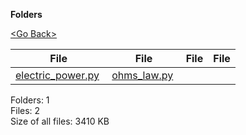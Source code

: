 **Folders**

[&lt;Go Back&gt;](../right.html)

<table><thead><tr class="header"><th><strong>File</strong></th><th><strong>File</strong></th><th><strong>File</strong></th><th><strong>File</strong></th></tr></thead><tbody><tr class="odd"><td><a href="electric_power.py">electric_power.py</a> </td><td><a href="ohms_law.py">ohms_law.py</a> </td><td></td><td></td></tr></tbody></table>

Folders: 1  
Files: 2  
Size of all files: 3410 KB
